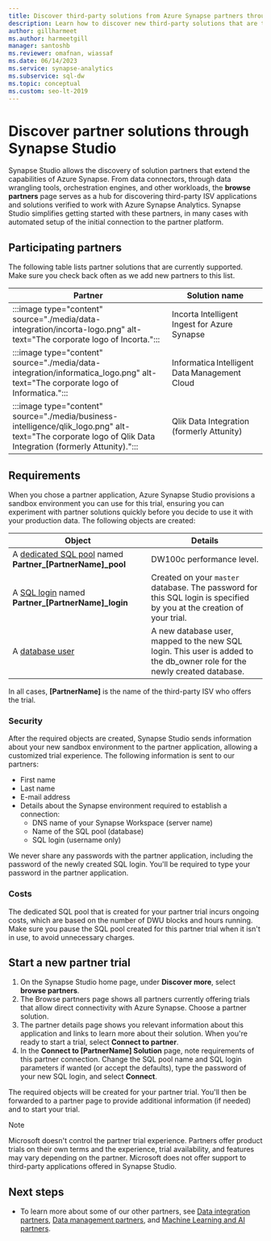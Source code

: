 ```yaml
---
title: Discover third-party solutions from Azure Synapse partners through Synapse Studio
description: Learn how to discover new third-party solutions that are tightly integrated with Azure Synapse partners
author: gillharmeet
ms.author: harmeetgill
manager: santoshb
ms.reviewer: omafnan, wiassaf
ms.date: 06/14/2023
ms.service: synapse-analytics
ms.subservice: sql-dw
ms.topic: conceptual
ms.custom: seo-lt-2019
---
```


# Discover partner solutions through Synapse Studio

Synapse Studio allows the discovery of solution partners that extend the capabilities of Azure Synapse. From data connectors, through data wrangling tools, orchestration engines, and other workloads, the **browse partners** page serves as a hub for discovering third-party ISV applications and solutions verified to work with Azure Synapse Analytics. Synapse Studio simplifies getting started with these partners, in many cases with automated setup of the initial connection to the partner platform.

## Participating partners
The following table lists partner solutions that are currently supported. Make sure you check back often as we add new partners to this list. 

| Partner | Solution name |
| ------- | ------------- |
| :::image type="content" source="./media/data-integration/incorta-logo.png" alt-text="The corporate logo of Incorta."::: | Incorta Intelligent Ingest for Azure Synapse |
| :::image type="content" source="./media/data-integration/informatica_logo.png" alt-text="The corporate logo of Informatica."::: | Informatica Intelligent Data Management Cloud |
| :::image type="content" source="./media/business-intelligence/qlik_logo.png" alt-text="The corporate logo of Qlik Data Integration (formerly Attunity)."::: | Qlik Data Integration (formerly Attunity) |

## Requirements
When you chose a partner application, Azure Synapse Studio provisions a sandbox environment you can use for this trial, ensuring you can experiment with partner solutions quickly before you decide to use it with your production data. The following objects are created: 

|  Object  |    Details    |
| -------- | ------------- |
| A [dedicated SQL pool](../overview-what-is.md) named **Partner_[PartnerName]_pool** | DW100c performance level. |
| A [SQL login](/sql/relational-databases/security/authentication-access/principals-database-engine#sa-login) named **Partner_[PartnerName]_login** | Created on your `master` database. The password for this SQL login is specified by you at the creation of your trial.|
| A [database user](/azure/azure-sql/database/logins-create-manage) | A new database user, mapped to the new SQL login. This user is added to the db_owner role for the newly created database. |

In all cases, **[PartnerName]** is the name of the third-party ISV who offers the trial. 

### Security
After the required objects are created, Synapse Studio sends information about your new sandbox environment to the partner application, allowing a customized trial experience. The following information is sent to our partners: 
- First name
- Last name
- E-mail address
-  Details about the Synapse environment required to establish a connection:     
    - DNS name of your Synapse Workspace (server name)
    - Name of the SQL pool (database)
    - SQL login (username only)
    
We never share any passwords with the partner application, including the password of the newly created SQL login. You'll be required to type your password in the partner application.

### Costs
The dedicated SQL pool that is created for your partner trial incurs ongoing costs, which are based on the number of DWU blocks and hours running. Make sure you pause the SQL pool created for this partner trial when it isn't in use, to avoid unnecessary charges. 

## Start a new partner trial

1) On the Synapse Studio home page, under **Discover more**, select **browse partners**.
2) The Browse partners page shows all partners currently offering trials that allow direct connectivity with Azure Synapse. Choose a partner solution.
3) The partner details page shows you relevant information about this application and links to learn more about their solution. When you're ready to start a trial, select **Connect to partner**.
4) In the **Connect to [PartnerName] Solution** page, note requirements of this partner connection. Change the SQL pool name and SQL login parameters if wanted (or accept the defaults), type the password of your new SQL login, and select **Connect**.

The required objects will be created for your partner trial. You'll then be forwarded to a partner page to provide additional information (if needed) and to start your trial. 

> [!NOTE]
> Microsoft doesn't control the partner trial experience. Partners offer product trials on their own terms and the experience, trial availability, and features may vary depending on the partner. Microsoft does not offer support to third-party applications offered in Synapse Studio. 

## Next steps

- To learn more about some of our other partners, see [Data integration partners](data-integration.md), [Data management partners](data-management.md), and [Machine Learning and AI partners](machine-learning-ai.md).
